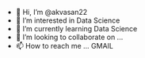 - 👋 Hi, I’m @akvasan22
- 👀 I’m interested in Data Science
- 🌱 I’m currently learning Data Science 
- 💞️ I’m looking to collaborate on ...
- 📫 How to reach me ...
GMAIL
<!---
akvasan22/akvasan22 is a ✨ special ✨ repository because its `README.md` (this file) appears on your GitHub profile.
You can click the Preview link to take a look at your changes.
--->
